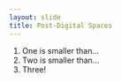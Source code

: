 ```yaml
---
layout: slide
title: Post-Digital Spaces
---
```


1. One is smaller than...
1. Two is smaller than...
1. Three!
